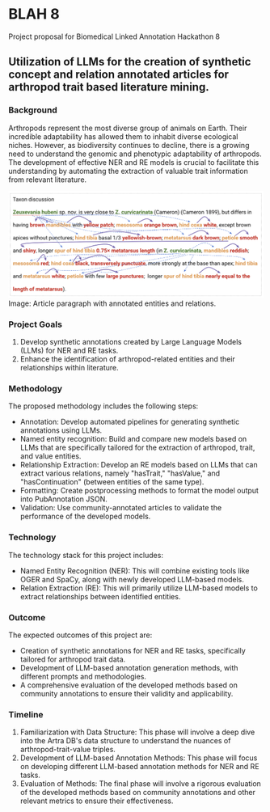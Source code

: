 # BLAH 8
Project proposal for Biomedical Linked Annotation Hackathon 8

## Utilization of LLMs for the creation of synthetic concept and relation annotated articles for arthropod trait based literature mining.

### Background
Arthropods represent the most diverse group of animals on Earth. Their incredible adaptability has allowed them to inhabit diverse ecological niches. However, as biodiversity continues to decline, there is a growing need to understand the genomic and phenotypic adaptability of arthropods. The development of effective NER and RE models is crucial to facilitate this understanding by automating the extraction of valuable trait information from relevant literature.

![Annotation example](./img/annotations.png "Annotation example")
Image: Article paragraph with annotated entities and relations.

### Project Goals
1. Develop synthetic annotations created by Large Language Models (LLMs) for NER and RE tasks.
2. Enhance the identification of arthropod-related entities and their relationships within literature.

### Methodology
The proposed methodology includes the following steps:
- Annotation: Develop automated pipelines for generating synthetic annotations using LLMs.
- Named entity recognition: Build and compare new models based on LLMs that are specifically tailored for the extraction of arthropod, trait, and value entities.
- Relationship Extraction: Develop an RE models based on LLMs that can extract various relations, namely "hasTrait," "hasValue," and "hasContinuation" (between entities of the same type).
- Formatting: Create postprocessing methods to format the model output into PubAnnotation JSON.
- Validation: Use community-annotated articles to validate the performance of the developed models.

### Technology
The technology stack for this project includes:
- Named Entity Recognition (NER): This will combine existing tools like OGER and SpaCy, along with newly developed LLM-based models.
- Relation Extraction (RE): This will primarily utilize LLM-based models to extract relationships between identified entities.

### Outcome
The expected outcomes of this project are:
- Creation of synthetic annotations for NER and RE tasks, specifically tailored for arthropod trait data.
- Development of LLM-based annotation generation methods, with different prompts and methodologies.
- A comprehensive evaluation of the developed methods based on community annotations to ensure their validity and applicability.

### Timeline
1. Familiarization with Data Structure: This phase will involve a deep dive into the Artra DB's data structure to understand the nuances of arthropod-trait-value triples.
2. Development of LLM-based Annotation Methods: This phase will focus on developing different LLM-based annotation methods for NER and RE tasks.
3. Evaluation of Methods: The final phase will involve a rigorous evaluation of the developed methods based on community annotations and other relevant metrics to ensure their effectiveness.
